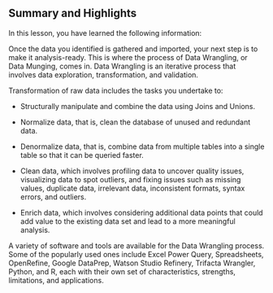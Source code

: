 ## Summary and Highlights

In this lesson, you have learned the following information: 

Once the data you identified is gathered and imported, your next step is to make it analysis-ready. This is where the process of Data Wrangling, or Data Munging, comes in. Data Wrangling is an iterative process that involves data exploration, transformation, and validation.  

Transformation of raw data includes the tasks you undertake to:

- Structurally manipulate and combine the data using Joins and Unions.

- Normalize data, that is, clean the database of unused and redundant data.

- Denormalize data, that is, combine data from multiple tables into a single table so that it can be queried faster. 

- Clean data, which involves profiling data to uncover quality issues, visualizing data to spot outliers, and fixing issues such as missing values, duplicate data, irrelevant data, inconsistent formats, syntax errors, and outliers.

- Enrich data, which involves considering additional data points that could add value to the existing data set and lead to a more meaningful analysis.


A variety of software and tools are available for the Data Wrangling process. Some of the popularly used ones include Excel Power Query, Spreadsheets, OpenRefine, Google DataPrep, Watson Studio Refinery, Trifacta Wrangler, Python, and R, each with their own set of characteristics, strengths, limitations, and applications.